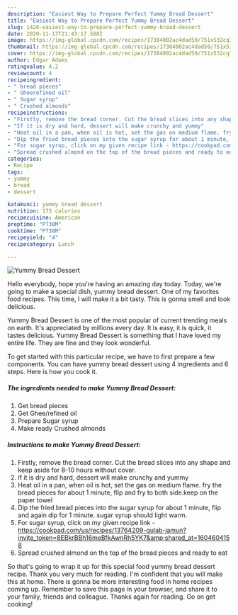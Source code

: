 ```yaml
---
description: "Easiest Way to Prepare Perfect Yummy Bread Dessert"
title: "Easiest Way to Prepare Perfect Yummy Bread Dessert"
slug: 1428-easiest-way-to-prepare-perfect-yummy-bread-dessert
date: 2020-11-17T21:43:17.588Z
image: https://img-global.cpcdn.com/recipes/17384002ac4dad59/751x532cq70/yummy-bread-dessert-recipe-main-photo.jpg
thumbnail: https://img-global.cpcdn.com/recipes/17384002ac4dad59/751x532cq70/yummy-bread-dessert-recipe-main-photo.jpg
cover: https://img-global.cpcdn.com/recipes/17384002ac4dad59/751x532cq70/yummy-bread-dessert-recipe-main-photo.jpg
author: Edgar Adams
ratingvalue: 4.2
reviewcount: 4
recipeingredient:
- " bread pieces"
- " Gheerefined oil"
- " Sugar syrup"
- " Crushed almonds"
recipeinstructions:
- "Firstly, remove the bread corner. Cut the bread slices into any shape and keep aside for 8-10 hours without cover."
- "If it is dry and hard, dessert will make crunchy and yummy"
- "Heat oil in a pan, when oil is hot, set the gas on medium flame. fry the bread pieces for about 1 minute, flip and fry to both side.keep on the paper towel"
- "Dip the fried bread pieces into the sugar syrup for about 1 minute, flip and again dip for 1 minute. sugar syrup should light warm."
- "For sugar syrup, click on my given recipe link - https://cookpad.com/us/recipes/13764209-gulab-jamun?invite_token=8EBkrBBh16meBfkAwnRh5YK7&amp;shared_at=1604604158"
- "Spread crushed almond on the top of the bread pieces and ready to eat"
categories:
- Recipe
tags:
- yummy
- bread
- dessert

katakunci: yummy bread dessert 
nutrition: 173 calories
recipecuisine: American
preptime: "PT30M"
cooktime: "PT38M"
recipeyield: "4"
recipecategory: Lunch

---
```



![Yummy Bread Dessert](https://img-global.cpcdn.com/recipes/17384002ac4dad59/751x532cq70/yummy-bread-dessert-recipe-main-photo.jpg)

Hello everybody, hope you're having an amazing day today. Today, we're going to make a special dish, yummy bread dessert. One of my favorites food recipes. This time, I will make it a bit tasty. This is gonna smell and look delicious.



Yummy Bread Dessert is one of the most popular of current trending meals on earth. It's appreciated by millions every day. It is easy, it is quick, it tastes delicious. Yummy Bread Dessert is something that I have loved my entire life. They are fine and they look wonderful.


To get started with this particular recipe, we have to first prepare a few components. You can have yummy bread dessert using 4 ingredients and 6 steps. Here is how you cook it.

<!--inarticleads1-->

##### The ingredients needed to make Yummy Bread Dessert:

1. Get  bread pieces
1. Get  Ghee/refined oil
1. Prepare  Sugar syrup
1. Make ready  Crushed almonds




<!--inarticleads2-->

##### Instructions to make Yummy Bread Dessert:

1. Firstly, remove the bread corner. Cut the bread slices into any shape and keep aside for 8-10 hours without cover.
1. If it is dry and hard, dessert will make crunchy and yummy
1. Heat oil in a pan, when oil is hot, set the gas on medium flame. fry the bread pieces for about 1 minute, flip and fry to both side.keep on the paper towel
1. Dip the fried bread pieces into the sugar syrup for about 1 minute, flip and again dip for 1 minute. sugar syrup should light warm.
1. For sugar syrup, click on my given recipe link - https://cookpad.com/us/recipes/13764209-gulab-jamun?invite_token=8EBkrBBh16meBfkAwnRh5YK7&amp;shared_at=1604604158
1. Spread crushed almond on the top of the bread pieces and ready to eat




So that's going to wrap it up for this special food yummy bread dessert recipe. Thank you very much for reading. I'm confident that you will make this at home. There is gonna be more interesting food in home recipes coming up. Remember to save this page in your browser, and share it to your family, friends and colleague. Thanks again for reading. Go on get cooking!
